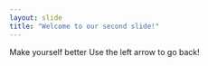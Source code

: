 ```yaml
---
layout: slide
title: "Welcome to our second slide!"
---
```

Make yourself better
Use the left arrow to go back!
